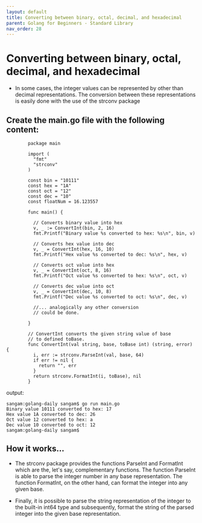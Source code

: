 ```yaml
---
layout: default
title: Converting between binary, octal, decimal, and hexadecimal
parent: Golang for Beginners - Standard Library
nav_order: 28
---
```


# Converting between binary, octal, decimal, and hexadecimal

- In some cases, the integer values can be represented by other than decimal representations. 
The conversion between these representations is easily done with the use of the strconv package

## Create the main.go file with the following content:
```
        package main

        import (
          "fmt"
          "strconv"
        )

        const bin = "10111"
        const hex = "1A"
        const oct = "12"
        const dec = "10"
        const floatNum = 16.123557

        func main() {

          // Converts binary value into hex
          v, _ := ConvertInt(bin, 2, 16)
          fmt.Printf("Binary value %s converted to hex: %s\n", bin, v)

          // Converts hex value into dec
          v, _ = ConvertInt(hex, 16, 10)
          fmt.Printf("Hex value %s converted to dec: %s\n", hex, v)

          // Converts oct value into hex
          v, _ = ConvertInt(oct, 8, 16)
          fmt.Printf("Oct value %s converted to hex: %s\n", oct, v)

          // Converts dec value into oct
          v, _ = ConvertInt(dec, 10, 8)
          fmt.Printf("Dec value %s converted to oct: %s\n", dec, v)

          //... analogically any other conversion
          // could be done.

        }

        // ConvertInt converts the given string value of base
        // to defined toBase.
        func ConvertInt(val string, base, toBase int) (string, error) {
          i, err := strconv.ParseInt(val, base, 64)
          if err != nil {
            return "", err
          }
          return strconv.FormatInt(i, toBase), nil
        }

```
output:
```
sangam:golang-daily sangam$ go run main.go
Binary value 10111 converted to hex: 17
Hex value 1A converted to dec: 26
Oct value 12 converted to hex: a
Dec value 10 converted to oct: 12
sangam:golang-daily sangam$ 
```
## How it works...

- The strconv package provides the functions ParseInt and FormatInt which are the, let's say, complementary functions. The function ParseInt is able to parse the integer number in any base representation. The function FormatInt, on the other hand, can format the integer into any given base. 

- Finally, it is possible to parse the string representation of the integer to the built-in int64 type and subsequently, format the string of the parsed integer into the given base representation.
